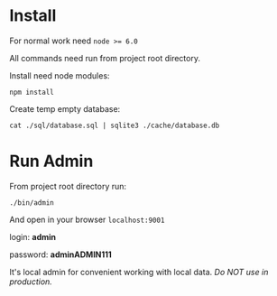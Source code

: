 # Install

For normal work need `node >= 6.0`

All commands need run from project root directory.

Install need node modules:
```
npm install
```
Create temp empty database:
```
cat ./sql/database.sql | sqlite3 ./cache/database.db
```


# Run Admin

From project root directory run:
```
./bin/admin
```

And open in your browser `localhost:9001`

login: **admin**

password: **adminADMIN111**

It's local admin for convenient working with local data.
*Do NOT use in production.*
